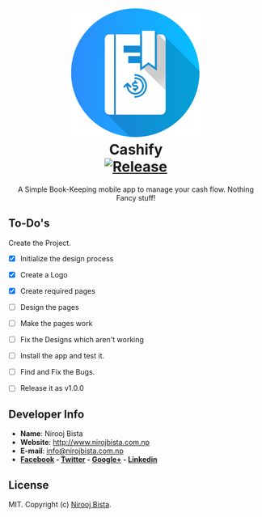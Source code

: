 <h1 align="center">
  <br>
  <img height="256" width="256" src="https://github.com/nirooj56/cashify/blob/master/logo.png" alt="Cashify">
  <br>
  Cashify
  <br>
  <a href="https://github.com/nirooj56/nepdict/blob/master/Licence"><img src="https://img.shields.io/github/license/nirooj56/nepdict.svg" alt="Release"></a>
  <br>
</h1>

<p align="center">A Simple Book-Keeping mobile app to manage your cash flow. Nothing Fancy stuff!</p>

## To-Do's

Create the Project.
- [x] Initialize the design process
- [x] Create a Logo
- [x] Create required pages
- [ ] Design the pages
- [ ] Make the pages work
- [ ] Fix the Designs which aren't working
- [ ] Install the app and test it.
- [ ] Find and Fix the Bugs.
- [ ] Release it as v1.0.0


## Developer Info

* **Name**: Nirooj Bista
* **Website**: http://www.nirojbista.com.np
* **E-mail**: info@nirojbista.com.np
* **[Facebook](https://www.facebook.com/niroj56) - [Twitter](https://www.twitter.com/nirooj56) - [Google+](https://plus.google.com/+bistanirooj) - [Linkedin](https://www.linkedin.com/in/nirooj56)**

## License

MIT. Copyright (c) [Nirooj Bista](http://nirojbista.com.np).


